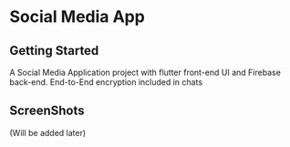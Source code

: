 


# Social Media App

## Getting Started

A Social Media Application project with flutter front-end UI and Firebase back-end.
End-to-End encryption included in chats



## ScreenShots

(Will be added later)








